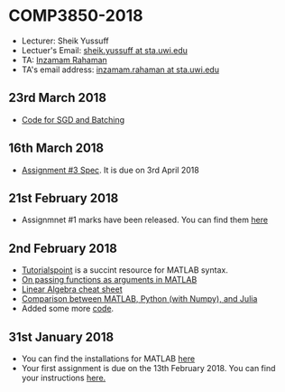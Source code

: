 # COMP3850-2018
* Lecturer: Sheik Yussuff
* Lectuer's Email: [sheik.yussuff at sta.uwi.edu](mailto:sheik.yussuff@sta.uwi.edu)
* TA: [Inzamam Rahaman](https://inzamamrahaman.github.io)
* TA's email address: [inzamam.rahaman at sta.uwi.edu](mailto:inzamam.rahaman@sta.uwi.edu)


## 23rd March 2018
* [Code for SGD and Batching](https://github.com/InzamamRahaman/COMP3850-2018/tree/master/code/SGD%20code)

## 16th March 2018
* [Assignment #3 Spec](https://github.com/InzamamRahaman/COMP3850-2018/blob/master/assignments/COMP%203850%20-%20A3.docx). It is due on 3rd April 2018

## 21st February 2018
* Assignmnet #1 marks have been released. You can find them [here](https://github.com/InzamamRahaman/COMP3850-2018/blob/master/assignments/COMP3850%20Assignment%20%231%20Marks.xlsx) 

## 2nd February 2018
* [Tutorialspoint](https://www.tutorialspoint.com/matlab/index.htm) is a succint resource for MATLAB syntax.
* [On passing functions as arguments in MATLAB](https://www.mathworks.com/help/matlab/matlab_prog/pass-a-function-to-another-function.html)
* [Linear Algebra cheat sheet](http://www.souravsengupta.com/cds2016/lectures/Savov_Notes.pdf)
* [Comparison between MATLAB, Python (with Numpy), and Julia](https://cheatsheets.quantecon.org/)
* Added some more [code](https://github.com/InzamamRahaman/COMP3850-2018/tree/master/code).

## 31st January 2018
* You can find the installations for MATLAB [here](https://github.com/InzamamRahaman/COMP3850-2018/blob/master/Docs/MATLAB-install-instructions.pdf)
* Your first assignment is due on the 13th February 2018. You can find your instructions [here.](https://github.com/InzamamRahaman/COMP3850-2018/blob/master/assignments/Assignment%201.pdf)

